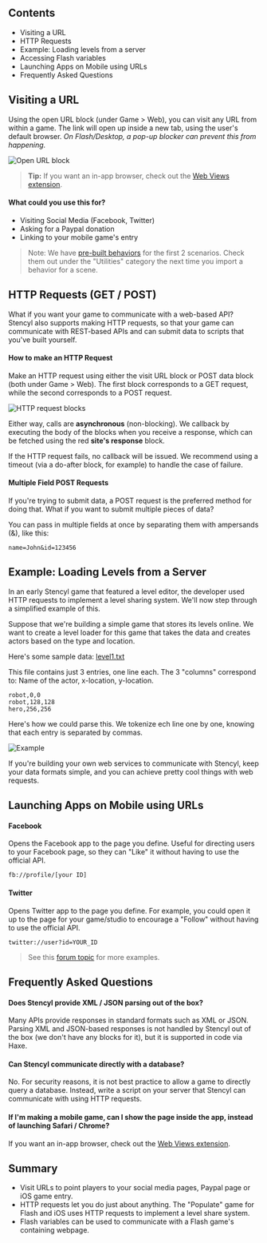 ## Contents

* Visiting a URL
* HTTP Requests
* Example: Loading levels from a server
* Accessing Flash variables
* Launching Apps on Mobile using URLs
* Frequently Asked Questions


## Visiting a URL

Using the open URL block (under Game > Web), you can visit any URL from within a game. The link will open up inside a new tab, using the user's default browser. *On Flash/Desktop, a pop-up blocker can prevent this from happening.*

![Open URL block](https://static.stencyl.com/pedia2/ch5/web/image01.png)

> **Tip:** If you want an in-app browser, check out the [Web Views extension](https://community.stencyl.com/index.php/topic,38900.0.html).

#### What could you use this for?

* Visiting Social Media (Facebook, Twitter)
* Asking for a Paypal donation
* Linking to your mobile game's entry

> Note: We have [pre-built behaviors](https://www.stencyl.com/help/view/pre-shipped-behaviors) for the first 2 scenarios. Check them out under the "Utilities" category the next time you import a behavior for a scene.
 

## HTTP Requests (GET / POST)

What if you want your game to communicate with a web-based API? Stencyl also supports making HTTP requests, so that your game can communicate with REST-based APIs and can submit data to scripts that you've built yourself.

#### How to make an HTTP Request

Make an HTTP request using either the visit URL block or POST data block (both under Game > Web). The first block corresponds to a GET request, while the second corresponds to a POST request.

![HTTP request blocks](https://static.stencyl.com/help/images/web-request-blocks.png)

Either way, calls are **asynchronous** (non-blocking). We callback by executing the body of the blocks when you receive a response, which can be fetched using the red **site's response** block.

If the HTTP request fails, no callback will be issued. We recommend using a timeout (via a do-after block, for example) to handle the case of failure.

#### Multiple Field POST Requests

If you're trying to submit data, a POST request is the preferred method for doing that. What if you want to submit multiple pieces of data?

You can pass in multiple fields at once by separating them with ampersands (&), like this:

```
name=John&id=123456
```


## Example: Loading Levels from a Server

In an early Stencyl game that featured a level editor, the developer used HTTP requests to implement a level sharing system. We'll now step through a simplified example of this.

Suppose that we're building a simple game that stores its levels online. We want to create a level loader for this game that takes the data and creates actors based on the type and location.

Here's some sample data: [level1.txt](https://raw.githubusercontent.com/Stencyl/stencylpedia/master/chapter-5/files/level1.txt)

This file contains just 3 entries, one line each. The 3 "columns" correspond to: Name of the actor, x-location, y-location.

```
robot,0,0
robot,128,128
hero,256,256
```

Here's how we could parse this. We tokenize ech line one by one, knowing that each entry is separated by commas.

![Example](https://static.stencyl.com/pedia2/ch5/web/image00.png)

If you're building your own web services to communicate with Stencyl, keep your data formats simple, and you can achieve pretty cool things with web requests.


## Launching Apps on Mobile using URLs

#### Facebook

Opens the Facebook app to the page you define. Useful for directing users to your Facebook page, so they can "Like" it without having to use the official API.

```
fb://profile/[your ID]
```

#### Twitter

Opens Twitter app to the page you define. For example, you could open it up to the page for your game/studio to encourage a "Follow" without having to use the official API.

```
twitter://user?id=YOUR_ID
```

> See this [forum topic](https://community.stencyl.com/index.php/topic,30964.0.html) for more examples.


## Frequently Asked Questions

#### Does Stencyl provide XML / JSON parsing out of the box?

Many APIs provide responses in standard formats such as XML or JSON. Parsing XML and JSON-based responses is not handled by Stencyl out of the box (we don't have any blocks for it), but it is supported in code via Haxe.
 
#### Can Stencyl communicate directly with a database?

No. For security reasons, it is not best practice to allow a game to directly query a database. Instead, write a script on your server that Stencyl can communicate with using HTTP requests.

#### If I'm making a mobile game, can I show the page inside the app, instead of launching Safari / Chrome?

If you want an in-app browser, check out the [Web Views extension](https://community.stencyl.com/index.php/topic,26708.0.html).
 

## Summary

* Visit URLs to point players to your social media pages, Paypal page or iOS game entry.
* HTTP requests let you do just about anything. The "Populate" game for Flash and iOS uses HTTP requests to implement a level share system.
* Flash variables can be used to communicate with a Flash game's containing webpage.
